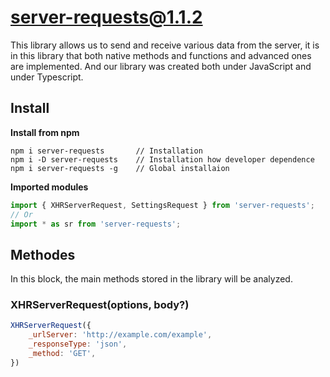 # server-requests@1.1.2

This library allows us to send and receive various data from the server, it is in this library that both native methods and functions and advanced ones are implemented. And our library was created both under JavaScript and under Typescript.

## Install 

**Install from npm**
```
npm i server-requests       // Installation
npm i -D server-requests    // Installation how developer dependence
npm i server-requests -g    // Global installaion
```

**Imported modules** 
```js
import { XHRServerRequest, SettingsRequest } from 'server-requests';
// Or
import * as sr from 'server-requests';
```
## Methodes 

In this block, the main methods stored in the library will be analyzed.

### XHRServerRequest(options, body?)

```js
XHRServerRequest({
    _urlServer: 'http://example.com/example',
    _responseType: 'json',
    _method: 'GET',
})
```